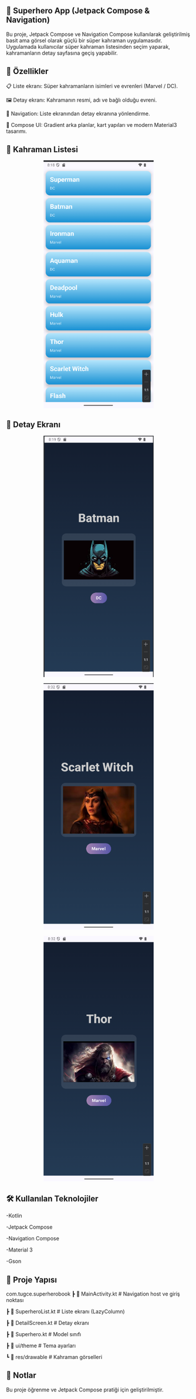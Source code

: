 ## 📱 Superhero App (Jetpack Compose & Navigation)

Bu proje, Jetpack Compose ve Navigation Compose kullanılarak geliştirilmiş basit ama görsel olarak güçlü bir süper kahraman uygulamasıdır.
Uygulamada kullanıcılar süper kahraman listesinden seçim yaparak, kahramanların detay sayfasına geçiş yapabilir.

## 🚀 Özellikler

📋 Liste ekranı: Süper kahramanların isimleri ve evrenleri (Marvel / DC).

🖼️ Detay ekranı: Kahramanın resmi, adı ve bağlı olduğu evreni.

🔄 Navigation: Liste ekranından detay ekranına yönlendirme.

🎨 Compose UI: Gradient arka planlar, kart yapıları ve modern Material3 tasarımı.


## 📑 Kahraman Listesi
<p align="center">
  <img src="screenshots/list_screen.png" width="300"/>
</p>


## 🦇 Detay Ekranı

<p align="center">
  <img src="screenshots/details_first.png" width="300"/>
</p>

<p align="center">
  <img src="screenshots/details_next.png" width="300"/>
</p>

<p align="center">
  <img src="screenshots/details_second.png" width="300"/>
</p>

## 🛠️ Kullanılan Teknolojiler
-Kotlin

-Jetpack Compose

-Navigation Compose

-Material 3

-Gson

## 📂 Proje Yapısı
com.tugce.superherobook
 ┣ 📜 MainActivity.kt         #  Navigation host ve giriş noktası
 
 ┣ 📜 SuperheroList.kt        #  Liste ekranı (LazyColumn)
 
 ┣ 📜 DetailScreen.kt         #  Detay ekranı
 
 ┣ 📜 Superhero.kt            #  Model sınıfı
 
 ┣ 📂 ui/theme                #  Tema ayarları
 
 ┗ 📂 res/drawable            #  Kahraman görselleri

##  📌 Notlar

Bu proje öğrenme ve Jetpack Compose pratiği için geliştirilmiştir.

